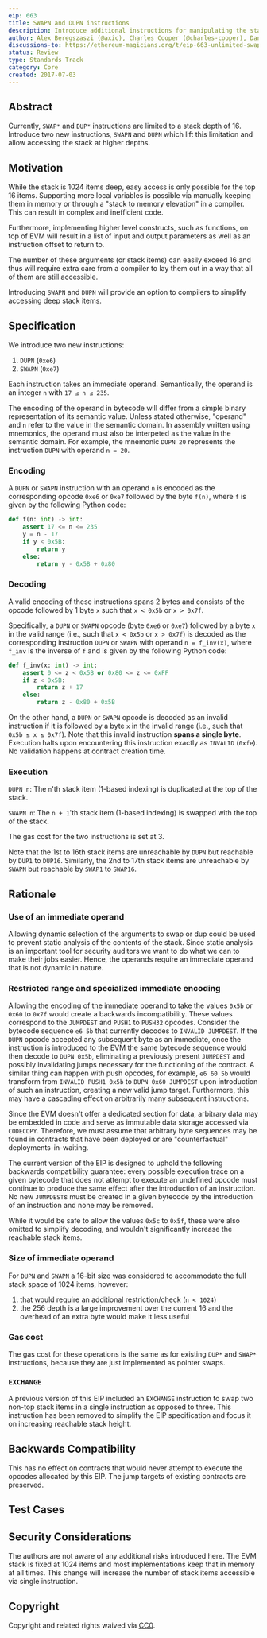 ```yaml
---
eip: 663
title: SWAPN and DUPN instructions
description: Introduce additional instructions for manipulating the stack which allow accessing the stack at higher depths
author: Alex Beregszaszi (@axic), Charles Cooper (@charles-cooper), Danno Ferrin (@shemnon), Francisco Giordano (@frangio)
discussions-to: https://ethereum-magicians.org/t/eip-663-unlimited-swap-and-dup-instructions/3346
status: Review
type: Standards Track
category: Core
created: 2017-07-03
---
```


## Abstract

Currently, `SWAP*` and `DUP*` instructions are limited to a stack depth of 16. Introduce two new instructions, `SWAPN` and `DUPN` which lift this limitation and allow accessing the stack at higher depths.

## Motivation

While the stack is 1024 items deep, easy access is only possible for the top 16 items. Supporting more local variables is possible via manually keeping them in memory or through a "stack to memory elevation" in a compiler. This can result in complex and inefficient code.

Furthermore, implementing higher level constructs, such as functions, on top of EVM will result in a list of input and output parameters as well as an instruction offset to return to.

The number of these arguments (or stack items) can easily exceed 16 and thus will require extra care from a compiler to lay them out in a way that all of them are still accessible.

Introducing `SWAPN` and `DUPN` will provide an option to compilers to simplify accessing deep stack items.

## Specification

We introduce two new instructions:

1. `DUPN` (`0xe6`)
2. `SWAPN` (`0xe7`)

Each instruction takes an immediate operand. Semantically, the operand is an integer `n` with `17 ≤ n ≤ 235`.

The encoding of the operand in bytecode will differ from a simple binary representation of its semantic value. Unless stated otherwise, "operand" and `n` refer to the value in the semantic domain. In assembly written using mnemonics, the operand must also be interpeted as the value in the semantic domain. For example, the mnemonic `DUPN 20` represents the instruction `DUPN` with operand `n = 20`.

### Encoding

A `DUPN` or `SWAPN` instruction with an operand `n` is encoded as the corresponding opcode `0xe6` or `0xe7` followed by the byte `f(n)`, where `f` is given by the following Python code:

```python
def f(n: int) -> int:
    assert 17 <= n <= 235
    y = n - 17
    if y < 0x5B:
        return y
    else:
        return y - 0x5B + 0x80
```

### Decoding

A valid encoding of these instructions spans 2 bytes and consists of the opcode followed by 1 byte `x` such that `x < 0x5b` or `x > 0x7f`.

Specifically, a `DUPN` or `SWAPN` opcode (byte `0xe6` or `0xe7`) followed by a byte `x` in the valid range (i.e., such that `x < 0x5b` or `x > 0x7f`) is decoded as the corresponding instruction `DUPN` or `SWAPN` with operand `n = f_inv(x)`, where `f_inv` is the inverse of `f` and is given by the following Python code:

```python
def f_inv(x: int) -> int:
    assert 0 <= z < 0x5B or 0x80 <= z <= 0xFF
    if z < 0x5B:
        return z + 17
    else:
        return z - 0x80 + 0x5B
```

On the other hand, a `DUPN` or `SWAPN` opcode is decoded as an invalid instruction if it is followed by a byte `x` in the invalid range (i.e., such that `0x5b ≤ x ≤ 0x7f`). Note that this invalid instruction **spans a single byte**. Execution halts upon encountering this instruction exactly as `INVALID` (`0xfe`). No validation happens at contract creation time.

### Execution

`DUPN n`: The `n`'th stack item (1-based indexing) is duplicated at the top of the stack.

`SWAPN n`: The `n + 1`'th stack item (1-based indexing) is swapped with the top of the stack.

The gas cost for the two instructions is set at 3.

Note that the 1st to 16th stack items are unreachable by `DUPN` but reachable by `DUP1` to `DUP16`. Similarly, the 2nd to 17th stack items are unreachable by `SWAPN` but reachable by `SWAP1` to `SWAP16`.

## Rationale

### Use of an immediate operand

Allowing dynamic selection of the arguments to swap or dup could be used to prevent static analysis of the contents of the stack. Since static analysis is an important tool for security auditors we want to do what we can to make their jobs easier. Hence, the operands require an immediate operand that is not dynamic in nature. 

### Restricted range and specialized immediate encoding

Allowing the encoding of the immediate operand to take the values `0x5b` or `0x60` to `0x7f` would create a backwards incompatibility. These values correspond to the `JUMPDEST` and `PUSH1` to `PUSH32` opcodes. Consider the bytecode sequence `e6 5b` that currently decodes to `INVALID JUMPDEST`. If the `DUPN` opcode accepted any subsequent byte as an immediate, once the instruction is introduced to the EVM the same bytecode sequence would then decode to `DUPN 0x5b`, eliminating a previously present `JUMPDEST` and possibly invalidating jumps necessary for the functioning of the contract. A similar thing can happen with push opcodes, for example, `e6 60 5b` would transform from `INVALID PUSH1 0x5b` to `DUPN 0x60 JUMPDEST` upon introduction of such an instruction, creating a new valid jump target. Furthermore, this may have a cascading effect on arbitrarily many subsequent instructions.

Since the EVM doesn't offer a dedicated section for data, arbitrary data may be embedded in code and serve as immutable data storage accessed via `CODECOPY`. Therefore, we must assume that arbitrary byte sequences may be found in contracts that have been deployed or are "counterfactual" deployments-in-waiting.

The current version of the EIP is designed to uphold the following backwards compatibility guarantee: every possible execution trace on a given bytecode that does not attempt to execute an undefined opcode must continue to produce the same effect after the introduction of an instruction. No new `JUMPDEST`s must be created in a given bytecode by the introduction of an instruction and none may be removed.

While it would be safe to allow the values `0x5c` to `0x5f`, these were also omitted to simplify decoding, and wouldn't significantly increase the reachable stack items.

### Size of immediate operand

For `DUPN` and `SWAPN` a 16-bit size was considered to accommodate the full stack space of 1024 items, however:

1. that would require an additional restriction/check (`n < 1024`)
2. the 256 depth is a large improvement over the current 16 and the overhead of an extra byte would make it less useful

### Gas cost

The gas cost for these operations is the same as for existing `DUP*` and `SWAP*` instructions, because they are just implemented as pointer swaps.

### `EXCHANGE`

A previous version of this EIP included an `EXCHANGE` instruction to swap two non-top stack items in a single instruction as opposed to three. This instruction has been removed to simplify the EIP specification and focus it on increasing reachable stack height.

## Backwards Compatibility

This has no effect on contracts that would never attempt to execute the opcodes allocated by this EIP. The jump targets of existing contracts are preserved.

## Test Cases

<!-- TODO -->

## Security Considerations

The authors are not aware of any additional risks introduced here. The EVM stack is fixed at 1024 items and most implementations keep that in memory at all times. This change will increase the number of stack items accessible via single instruction.

## Copyright

Copyright and related rights waived via [CC0](../LICENSE.md).
